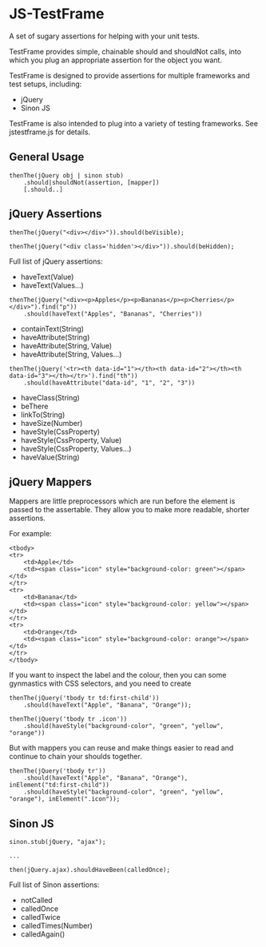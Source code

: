 JS-TestFrame
============

A set of sugary assertions for helping with your unit tests.

TestFrame provides simple, chainable should and shouldNot calls, into which you plug an appropriate
assertion for the object you want.

TestFrame is designed to provide assertions for multiple frameworks and test setups, including:
* jQuery
* Sinon JS

TestFrame is also intended to plug into a variety of testing frameworks. See jstestframe.js for details.

General Usage
-----------------

```
thenThe(jQuery obj | sinon stub)
    .should|shouldNot(assertion, [mapper])
    [.should..]
```

jQuery Assertions
-----------------

```
thenThe(jQuery("<div></div>")).should(beVisible);

thenThe(jQuery("<div class='hidden'></div>")).should(beHidden);
```

Full list of jQuery assertions:

* haveText(Value)
* haveText(Values...)

```
thenThe(jQuery("<div><p>Apples</p><p>Bananas</p><p>Cherries</p></div>").find("p"))
    .should(haveText("Apples", "Bananas", "Cherries"))
```

* containText(String)
* haveAttribute(String)
* haveAttribute(String, Value)
* haveAttribute(String, Values...)

```
thenThe(jQuery('<tr><th data-id="1"></th><th data-id="2"></th><th data-id="3"></th></tr>').find("th"))
    .should(haveAttribute("data-id", "1", "2", "3"))
```

* haveClass(String)
* beThere
* linkTo(String)
* haveSize(Number)
* haveStyle(CssProperty)
* haveStyle(CssProperty, Value)
* haveStyle(CssProperty, Values...)
* haveValue(String)

jQuery Mappers
--------------

Mappers are little preprocessors which are run before the element is passed to the assertable. They
 allow you to make more readable, shorter assertions.

For example:

```
<tbody>
<tr>
    <td>Apple</td>
    <td><span class="icon" style="background-color: green"></span></td>
</tr>
<tr>
    <td>Banana</td>
    <td><span class="icon" style="background-color: yellow"></span></td>
</tr>
<tr>
    <td>Orange</td>
    <td><span class="icon" style="background-color: orange"></span></td>
</tr>
</tbody>
```

If you want to inspect the label and the colour, then you can some gynmastics with CSS selectors,
and you need to create

```
thenThe(jQuery('tbody tr td:first-child'))
    .should(haveText("Apple", "Banana", "Orange"));

thenThe(jQuery('tbody tr .icon'))
    .should(haveStyle("background-color", "green", "yellow", "orange"))
```

But with mappers you can reuse and make things easier to read and continue to chain your shoulds together.

```
thenThe(jQuery('tbody tr'))
    .should(haveText("Apple", "Banana", "Orange"), inElement("td:first-child"))
    .should(haveStyle("background-color", "green", "yellow", "orange"), inElement(".icon"));

```

Sinon JS
--------

```
sinon.stub(jQuery, "ajax");

...

then(jQuery.ajax).shouldHaveBeen(calledOnce);
```

Full list of Sinon assertions:

* notCalled
* calledOnce
* calledTwice
* calledTimes(Number)
* calledAgain()



